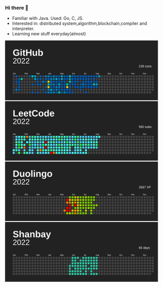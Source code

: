 ### Hi there 👋

<!--
**MilkyGreen/MilkyGreen** is a ✨ _special_ ✨ repository because its `README.md` (this file) appears on your GitHub profile.

Here are some ideas to get you started:

- 🔭 I’m currently working on ...
- 🌱 I’m currently learning ...
- 👯 I’m looking to collaborate on ...
- 🤔 I’m looking for help with ...
- 💬 Ask me about ...
- 📫 How to reach me: ...
- 😄 Pronouns: ...
- ⚡ Fun fact: ...
-->

- Familiar with Java. Used: Go, C, JS.
- Interested in: distributed system,algorithm,blockchain,compiler and interpreter.
- Learning new stuff everyday(almost)

<img src="https://raw.githubusercontent.com/MilkyGreen/GitHubPoster/main/examples/github.svg">

<img src="https://raw.githubusercontent.com/MilkyGreen/GitHubPoster/main/examples/leetcode.svg">

<img src="https://raw.githubusercontent.com/MilkyGreen/GitHubPoster/main/examples/duolingo.svg">

<img src="https://raw.githubusercontent.com/MilkyGreen/GitHubPoster/main/examples/shanbay.svg">
